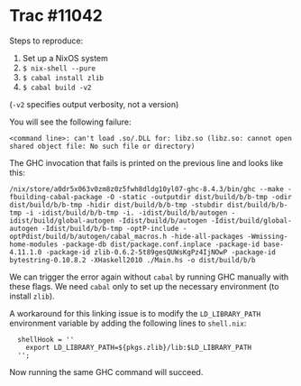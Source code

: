 # Trac #11042

Steps to reproduce:

1. Set up a NixOS system
2. `$ nix-shell --pure`
3. `$ cabal install zlib`
4. `$ cabal build -v2`

(`-v2` specifies output verbosity, not a version)

You will see the following failure:

```
<command line>: can't load .so/.DLL for: libz.so (libz.so: cannot open shared object file: No such file or directory)
```

The GHC invocation that fails is printed on the previous line and looks like
this:

```
/nix/store/a0dr5x063v0zm8z0z5fwh8dldg10yl07-ghc-8.4.3/bin/ghc --make -fbuilding-cabal-package -O -static -outputdir dist/build/b/b-tmp -odir dist/build/b/b-tmp -hidir dist/build/b/b-tmp -stubdir dist/build/b/b-tmp -i -idist/build/b/b-tmp -i. -idist/build/b/autogen -idist/build/global-autogen -Idist/build/b/autogen -Idist/build/global-autogen -Idist/build/b/b-tmp -optP-include -optPdist/build/b/autogen/cabal_macros.h -hide-all-packages -Wmissing-home-modules -package-db dist/package.conf.inplace -package-id base-4.11.1.0 -package-id zlib-0.6.2-5t89gesQUWsKgPz4IjNOwP -package-id bytestring-0.10.8.2 -XHaskell2010 ./Main.hs -o dist/build/b/b
```

We can trigger the error again without `cabal` by running GHC manually with
these flags. We need `cabal` only to set up the necessary environment (to
install `zlib`).

A workaround for this linking issue is to modify the `LD_LIBRARY_PATH`
environment variable by adding the following lines to `shell.nix`:

```
  shellHook = ''
    export LD_LIBRARY_PATH=${pkgs.zlib}/lib:$LD_LIBRARY_PATH
  '';
```

Now running the same GHC command will succeed.

